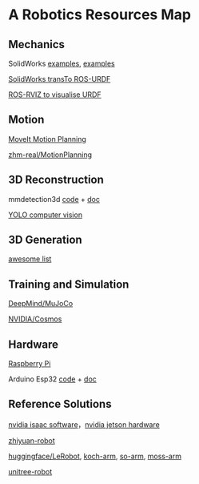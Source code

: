 # A Robotics Resources Map

## Mechanics

SolidWorks [examples](https://grabcad.com/), [examples](https://my.solidworks.com/cadmodels)

[SolidWorks transTo ROS-URDF](https://github.com/ros/solidworks_urdf_exporter)

[ROS-RVIZ to visualise URDF](http://docs.ros.org/en/jazzy/Tutorials/Intermediate/URDF/Building-a-Visual-Robot-Model-with-URDF-from-Scratch.html)

## Motion 

[MoveIt Motion Planning](https://github.com/moveit/moveit2)

[zhm-real/MotionPlanning](https://github.com/zhm-real/MotionPlanning)

## 3D Reconstruction

mmdetection3d [code](https://github.com/open-mmlab/mmdetection3d) + [doc](https://mmdetection3d.readthedocs.io/en/latest/)

[YOLO computer vision](https://github.com/ultralytics/ultralytics)

## 3D Generation

[awesome list](https://github.com/justimyhxu/awesome-3D-generation)

## Training and Simulation

[DeepMind/MuJoCo](https://github.com/google-deepmind/mujoco)

[NVIDIA/Cosmos](https://github.com/NVIDIA/Cosmos)

## Hardware

[Raspberry Pi](https://www.raspberrypi.com/products/)

Arduino Esp32 [code](https://github.com/espressif/arduino-esp32) + [doc](https://docs.espressif.com/projects/arduino-esp32/en/latest/)

## Reference Solutions

[nvidia isaac software](https://developer.nvidia.com/isaac)，[nvidia jetson hardware](https://www.nvidia.com/en-us/autonomous-machines/embedded-systems/)

[zhiyuan-robot](https://github.com/AgibotTech)

[huggingface/LeRobot](https://github.com/huggingface/lerobot), [koch-arm](https://github.com/jess-moss/koch-v1-1), [so-arm](https://github.com/TheRobotStudio/SO-ARM100), [moss-arm](https://github.com/jess-moss/moss-robot-arms)

[unitree-robot](https://github.com/unitreerobotics)


